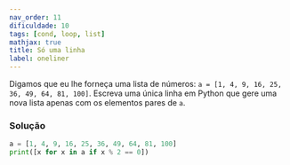 ```yaml
---
nav_order: 11
dificuldade: 10
tags: [cond, loop, list]
mathjax: true
title: Só uma linha
label: oneliner
---
```


Digamos que eu lhe forneça uma lista de números: `a = [1, 4, 9, 16, 25, 36, 49, 64, 81, 100]`. Escreva uma única linha em Python que gere uma nova lista apenas com os elementos pares de `a`.

<!-- more -->

### Solução

```python
a = [1, 4, 9, 16, 25, 36, 49, 64, 81, 100]
print([x for x in a if x % 2 == 0])
```
